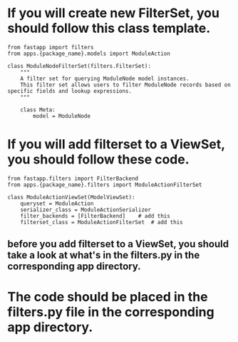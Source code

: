 # If you will create new FilterSet, you should follow this class template.
```
from fastapp import filters
from apps.{package_name}.models import ModuleAction

class ModuleNodeFilterSet(filters.FilterSet):
    """
    A filter set for querying ModuleNode model instances.
    This filter set allows users to filter ModuleNode records based on specific fields and lookup expressions.
    """

    class Meta:
        model = ModuleNode
```

# If you will add filterset to a ViewSet, you should follow these code.
```
from fastapp.filters import FilterBackend
from apps.{package_name}.filters import ModuleActionFilterSet

class ModuleActionViewSet(ModelViewSet):
    queryset = ModuleAction
    serializer_class = ModuleActionSerializer
    filter_backends = [FilterBackend]    # add this
    filterset_class = ModuleActionFilterSet  # add this
```
## before you add filterset to a ViewSet, you should take a look at what's in the filters.py in the corresponding app directory.


# The code should be placed in the filters.py file in the corresponding app directory.

